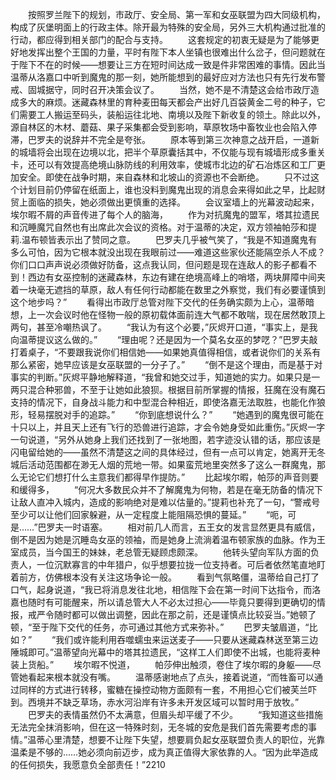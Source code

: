 　　按照罗兰陛下的规划，市政厅、安全局、第一军和女巫联盟为四大同级机构，构成了灰堡明面上的行政主体。除开最为特殊的安全局，另外三大机构通过批准的行动，都应得到相关部门的配合与支持。
　　这套规定的初衷无疑是为了能够更好地发挥出整个王国的力量，平时有陛下本人坐镇也很难出什么岔子，但问题就在于陛下不在的时候——想要让三方在短时间达成一致是件非常困难的事情。因此当温蒂从洛嘉口中听到魔鬼的那一刻，她所能想到的最好应对方法也只有先行发布警戒、固城据守，同时召开决策会议了。
　　当然，她不是不清楚这会给市政厅造成多大的麻烦。迷藏森林里的育种麦田每天都会产出好几百袋黄金二号的种子，它们需要工人搬运至码头，装船运往北地、南境以及陛下新收复的领土。除此以外，源自林区的木材、蘑菇、果子采集都会受到影响，草原牧场中畜牧业也会陷入停滞，巴罗夫的说辞并不完全是夸张。
　　原本等到第三次神意之战开启，一道新的城墙将会出现在边境以北，把半个草原囊括其中，不仅能与现有城墙形成多重关卡，还可以有效提高绝境山脉防线的利用效率，使城市北边的矿石冶炼区和工厂更加安全。即使在战争时期，来自森林和北坡山的资源也不会断绝。
　　只不过这个计划目前仍停留在纸面上，谁也没料到魔鬼出现的消息会来得如此之早，比起财贸上面临的损失，她必须做出更慎重的选择。
　　会议室墙上的光幕波动起来，埃尔暇不屑的声音传进了每个人的脑海，
　　作为对抗魔鬼的盟军，塔其拉遗民和沉睡魔咒自然也有出席此次会议的资格。对于温蒂的决定，双方领袖帕莎和提莉.温布顿皆表示出了赞同之意。
　　巴罗夫几乎被气笑了，“我是不知道魔鬼有多么可怕，因为它根本就没出现在我眼前过——难道这些家伙还能隔空杀人不成？你们口口声声说必须做好防备，这点我认同，但问题是现在连敌人的影子都看不到！西边有女巫控制的迷藏森林，东边有建在绝境高峰上的哨塔，两块屏障中间夹着一块毫无遮挡的草原，敌人有任何行动都能在数里之外察觉，我们有必要谨慎到这个地步吗？”
　　看得出市政厅总管对陛下交代的任务确实颇为上心，温蒂暗想，上一次会议时他在怪物一般的原初载体面前连大气都不敢喘，现在居然敢顶上两句，甚至冷嘲热讽了。
　　“我认为有这个必要，”灰烬开口道，“事实上，是我向温蒂提议这么做的。”
　　“理由呢？还是因为一个莫名女巫的梦呓？”巴罗夫敲打着桌子，“不要跟我说你们相信她——如果她真值得相信，或者说你们的关系有那么紧密，她早应该是女巫联盟的一分子了。”
　　“倒不是这个理由，而是基于对事实的判断。”灰烬平静地解释道，“我曾和她交过手，知道她的实力。如果只是一两只混合种邪兽，不至于让她如此狼狈。根据目前所掌握的情报，狂魔在没有魔石支持的情况下，自身战斗能力和中型混合种相近，即使洛嘉无法取胜，也能化作狼形，轻易摆脱对手的追踪。”
　　“你到底想说什么？”
　　“她遇到的魔鬼很可能在十只以上，并且天上还有飞行的恐兽进行追踪，才会令她身受如此重伤。”灰烬一字一句说道，“另外从她身上我们还找到了一张地图，若字迹没认错的话，那应该是闪电留给她的——虽然不清楚这之间的具体经过，但有一点可以肯定，她离开无冬城后活动范围都在渺无人烟的荒地一带。如果蛮荒地里突然多了这么一群魔鬼，那么无论它们想打什么主意我们都得早作提防。”
　　比起埃尔暇，帕莎的声音则要和缓得多，
　　“何况大多数民众并不了解魔鬼为何物，若是在毫无防备的情况下让敌人直冲入城内，造成的影响绝对是难以估量的。”提莉也补充了一句，“警戒号至少可以让他们回家躲避，从一定程度上能阻隔恐惧的蔓延。”
　　“呃，可是……”巴罗夫一时语塞。
　　相对前几人而言，五王女的发言显然更具有威信，倒不是因为她是沉睡岛女巫的领袖，而是她身上流淌着温布顿家族的血脉。作为王室成员，当今国王的妹妹，老总管无疑顾虑颇深。
　　他转头望向军队方面的负责人，一位沉默寡言的中年猎户，似乎想要拉拢一位支持者。可后者依然笔直地盯着前方，仿佛根本没有关注这场争论一般。
　　看到气氛略僵，温蒂给自己打了口气，起身说道，“我已将消息发往北地，相信陛下会在第一时间下达指令，而洛嘉也随时有可能醒来，所以请总管大人不必太过担心——毕竟只要得到更确切的情报，戒严令随时都可以做出调整，因此在那之前，还是谨慎点比较妥当。”她顿了顿，“至于陛下交代的任务，亦可通过其他方式来弥补。”
　　巴罗夫皱眉道，“比如？”
　　“我们或许能利用吞噬蠕虫来运送麦子——只要从迷藏森林送至第三边陲城即可。”温蒂望向光幕中的塔其拉遗民，“这样工人们即使不出城，也能将麦种装上货船。”
　　埃尔暇不悦道，
　　帕莎伸出触须，卷住了埃尔暇的身躯——尽管她看起来根本就没有嘴。
　　温蒂感谢地点了点头，接着说道，“而牲畜可以通过同样的方式进行转移，蜜糖在操控动物方面颇有一套，不用担心它们被芙兰吓到。西境并不缺乏草场，赤水河沿岸有许多未开发区域可以暂时用于放牧。”
　　巴罗夫的表情虽然仍不太满意，但眉头却平缓了不少。
　　“我知道这些措施无法完全抹消影响，但在这一特殊时刻，无冬城的安危是我们首先需要考虑的事情。”温蒂心里清楚，想要不让陛下失望，想要肩负起女巫联盟负责人的职位，光靠温柔是不够的……她必须向前迈步，成为真正值得大家依靠的人。“因为此举造成的任何损失，我愿意负全部责任！”2210